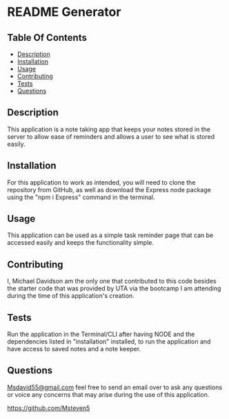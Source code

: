 # README Generator

## Table Of Contents

- [Description](#Description)
- [Installation](#Installation)
- [Usage](#Usage)
- [Contributing](#Contributing)
- [Tests](#Tests)
- [Questions](#Questions)

## Description

This application is a note taking app that keeps your notes stored in the server to allow ease of reminders and allows a user to see what is stored easily.

## Installation

For this application to work as intended, you will need to clone the repository from GitHub, as well as download the Express node package using the "npm i Express" command in the terminal.

## Usage

This application can be used as a simple task reminder page that can be accessed easily and keeps the functionality simple.

## Contributing

I, Michael Davidson am the only one that contributed to this code besides the starter code that was provided by UTA via the bootcamp I am attending during the time of this application's creation.

## Tests

Run the application in the Terminal/CLI after having NODE and the dependencies listed in "installation" installed, to run the application and have access to saved notes and a note keeper.

## Questions

Msdavid55@gmail.com feel free to send an email over to ask any questions or voice any concerns that may arise during the use of this application.

https://github.com/Msteven5

